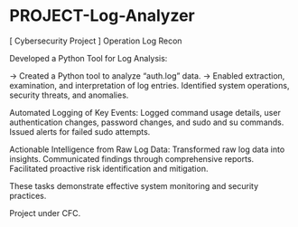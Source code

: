 # PROJECT-Log-Analyzer

[ Cybersecurity Project ]
Operation Log Recon

Developed a Python Tool for Log Analysis:

->  Created a Python tool to analyze “auth.log” data.
->  Enabled extraction, examination, and interpretation of log entries.
Identified system operations, security threats, and anomalies.

Automated Logging of Key Events:
Logged command usage details, user authentication changes, password changes, and sudo and su commands.
Issued alerts for failed sudo attempts.

Actionable Intelligence from Raw Log Data:
Transformed raw log data into insights.
Communicated findings through comprehensive reports.
Facilitated proactive risk identification and mitigation.

  
These tasks demonstrate effective system monitoring and security practices.

Project under CFC.
